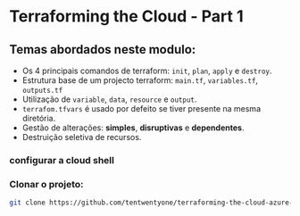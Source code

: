 # Terraforming the Cloud - Part 1

## Temas abordados neste modulo:

* Os 4 principais comandos de terraform: `init`, `plan`, `apply` e `destroy`.
* Estrutura base de um projecto terraform: `main.tf`, `variables.tf`, `outputs.tf`
* Utilização de `variable`, `data`, `resource` e `output`.
* `terrafom.tfvars` é usado por defeito se tiver presente na mesma diretória.
* Gestão de alterações: **simples**, **disruptivas** e **dependentes**.
* Destruição seletiva de recursos.

### configurar a cloud shell

### Clonar o projeto:

```bash
git clone https://github.com/tentwentyone/terraforming-the-cloud-azure-basic-part1.git && cd terraforming-the-cloud-azure-basic-part1
```
